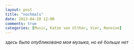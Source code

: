 ```yaml
---
layout: post
title: "nochmals"
date: 2013-04-20 12:00
comments: true
categories: [Music, Katze von Ulthar, Vier, Renoise]
---
```


_здесь была опубликована моя музыка, но её больше нет_
